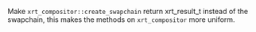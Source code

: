 Make `xrt_compositor::create_swapchain` return xrt_result_t instead of the
swapchain, this makes the methods on `xrt_compositor` more uniform.
